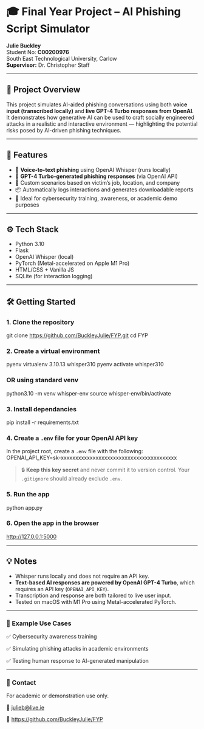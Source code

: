 # 🎓 Final Year Project – AI Phishing Script Simulator

**Julie Buckley**  
Student No: **C00200976**  
South East Technological University, Carlow  
**Supervisor:** Dr. Christopher Staff

---

## 📄 Project Overview

This project simulates AI-aided phishing conversations using both **voice input (transcribed locally)** and **live GPT-4 Turbo responses from OpenAI**. It demonstrates how generative AI can be used to craft socially engineered attacks in a realistic and interactive environment — highlighting the potential risks posed by AI-driven phishing techniques.

---

## 🚀 Features

- 🎤 **Voice-to-text phishing** using OpenAI Whisper (runs locally)
- 💬 **GPT-4 Turbo-generated phishing responses** (via OpenAI API)
- 🧠 Custom scenarios based on victim’s job, location, and company
- 📦 Automatically logs interactions and generates downloadable reports
- 🧪 Ideal for cybersecurity training, awareness, or academic demo purposes

---

## ⚙️ Tech Stack

- Python 3.10
- Flask
- OpenAI Whisper (local)
- PyTorch (Metal-accelerated on Apple M1 Pro)
- HTML/CSS + Vanilla JS
- SQLite (for interaction logging)

---

## 🛠️ Getting Started

### 1. Clone the repository

git clone https://github.com/BuckleyJulie/FYP.git
cd FYP
### 2. Create a virtual environment

pyenv virtualenv 3.10.13 whisper310
pyenv activate whisper310

### OR using standard venv

python3.10 -m venv whisper-env
source whisper-env/bin/activate

### 3. Install dependancies

pip install -r requirements.txt

### 4. Create a `.env` file for your OpenAI API key

In the project root, create a `.env` file with the following:
OPENAI_API_KEY=sk-xxxxxxxxxxxxxxxxxxxxxxxxxxxxxxxxxxxxxxxx
> 🔒 **Keep this key secret** and never commit it to version control. Your `.gitignore` should already exclude `.env`.

### 5. Run the app

python app.py

### 6. Open the app in the browser

http://127.0.0.1:5000


---
## 💡 Notes

- Whisper runs locally and does not require an API key.
- **Text-based AI responses are powered by OpenAI GPT-4 Turbo**, which requires an API key (`OPENAI_API_KEY`).
- Transcription and response are both tailored to live user input.
- Tested on macOS with M1 Pro using Metal-accelerated PyTorch.


---

### 🧪 Example Use Cases

✅ Cybersecurity awareness training

✅ Simulating phishing attacks in academic environments

✅ Testing human response to AI-generated manipulation

--- 
### 📧 Contact

For academic or demonstration use only.

📩 julieb@live.ie

🔗 https://github.com/BuckleyJulie/FYP





